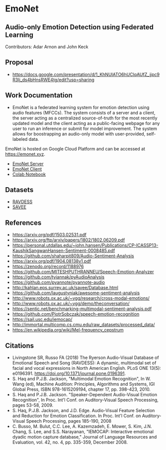 # EmoNet

## Audio-only Emotion Detection using Federated Learning

Contributors: Adar Arnon and John Keck

## Proposal

- <https://docs.google.com/presentation/d/1_KhNUIATO6hUClqAUfZ_jjpc9R3Ij_ds4bHnsRWE4tg/edit?usp=sharing>

## Work Documentation

- EmoNet is a federated learning system for emotion detection using audio features (MFCCs). The system consists of a server and a client, the server acting as a centralized source-of-truth for the most recently updated model and the client acting as a public-facing webpage for any user to run an inference or submit for model improvement. The system allows for boostrapping an audio-only model with user-provided, self-labeled data.

EmoNet is hosted on Google Cloud Platform and can be accessed at https://emonet.xyz.

- [EmoNet Server](https://github.com/robertjkeck2/EmoNet/blob/master/server/README.md)
- [EmoNet Client](https://github.com/robertjkeck2/EmoNet/blob/master/client/README.md)
- [Colab Notebook](https://colab.research.google.com/drive/1AgWEyEiKl-YAieNpqscEeUpXSH_77I8i?authuser=0)

## Datasets

- [RAVDESS](https://github.com/robertjkeck2/EmoNet/tree/master/data/RAVDESS)
- [SAVEE](https://github.com/robertjkeck2/EmoNet/tree/master/data/SAVEE)

## References

- <https://arxiv.org/pdf/1503.02531.pdf>
- <https://arxiv.org/ftp/arxiv/papers/1802/1802.06209.pdf>
- <https://personal.utdallas.edu/~john.hansen/Publications/CP-ICASSP13-KaushikSangwanHansen-Sentiment-0008485.pdf>
- <https://github.com/shaharpit809/Audio-Sentiment-Analysis>
- <https://arxiv.org/pdf/1904.08138v1.pdf>
- <https://zenodo.org/record/1188976>
- <https://github.com/MITESHPUTHRANNEU/Speech-Emotion-Analyzer>
- <https://github.com/tyiannak/pyAudioAnalysis>
- <https://github.com/pyannote/pyannote-audio>
- <http://kahlan.eps.surrey.ac.uk/savee/Database.html>
- <https://github.com/laugustyniak/awesome-sentiment-analysis>
- <http://www.robots.ox.ac.uk/~vgg/research/cross-modal-emotions/>
- <http://www.robots.ox.ac.uk/~vgg/demo/theconversation/>
- <https://sentic.net/benchmarking-multimodal-sentiment-analysis.pdf>
- <https://github.com/PiotrSobczak/speech-emotion-recognition>
- <https://sail.usc.edu/iemocap/>
- <http://immortal.multicomp.cs.cmu.edu/raw_datasets/processed_data/>
- https://en.wikipedia.org/wiki/Mel-frequency_cepstrum

## Citations

- Livingstone SR, Russo FA (2018) The Ryerson Audio-Visual Database of Emotional Speech and Song (RAVDESS): A dynamic, multimodal set of facial and vocal expressions in North American English. PLoS ONE 13(5): e0196391. https://doi.org/10.1371/journal.pone.0196391.
- S. Haq and P.J.B. Jackson, "Multimodal Emotion Recognition", In W. Wang (ed), Machine Audition: Principles, Algorithms and Systems, IGI Global Press, ISBN 978-1615209194, chapter 17, pp. 398-423, 2010.
- S. Haq and P.J.B. Jackson. "Speaker-Dependent Audio-Visual Emotion Recognition", In Proc. Int'l Conf. on Auditory-Visual Speech Processing, pages 53-58, 2009.
- S. Haq, P.J.B. Jackson, and J.D. Edge. Audio-Visual Feature Selection and Reduction for Emotion Classification. In Proc. Int'l Conf. on Auditory-Visual Speech Processing, pages 185-190, 2008
- C. Busso, M. Bulut, C.C. Lee, A. Kazemzadeh, E. Mower, S. Kim, J.N. Chang, S. Lee, and S.S. Narayanan, "IEMOCAP: Interactive emotional dyadic motion capture database," Journal of Language Resources and Evaluation, vol. 42, no. 4, pp. 335-359, December 2008.
